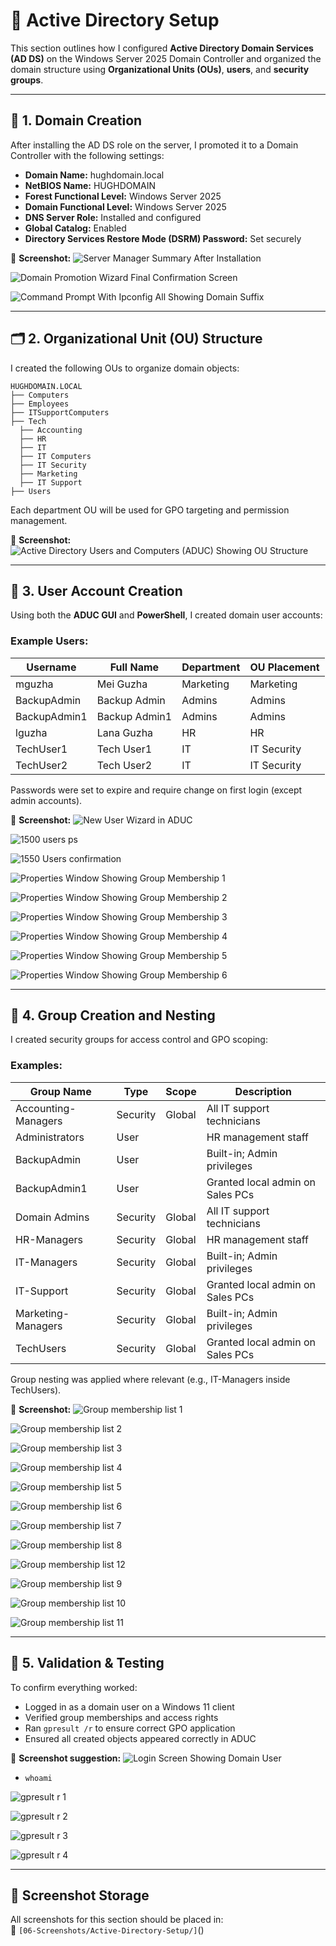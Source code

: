 # 🏢 Active Directory Setup

This section outlines how I configured **Active Directory Domain Services (AD DS)** on the Windows Server 2025 Domain Controller and organized the domain structure using **Organizational Units (OUs)**, **users**, and **security groups**.

---

## 🧱 1. Domain Creation

After installing the AD DS role on the server, I promoted it to a Domain Controller with the following settings:

- **Domain Name:** hughdomain.local  
- **NetBIOS Name:** HUGHDOMAIN  
- **Forest Functional Level:** Windows Server 2025  
- **Domain Functional Level:** Windows Server 2025  
- **DNS Server Role:** Installed and configured  
- **Global Catalog:** Enabled  
- **Directory Services Restore Mode (DSRM) Password:** Set securely  

📸 **Screenshot:**
![Server Manager Summary After Installation](https://github.com/user-attachments/assets/0a4ce9a7-3f9b-46be-b130-2a7a1a6a0546)

![Domain Promotion Wizard Final Confirmation Screen](https://github.com/user-attachments/assets/72f95f6f-0c87-4a91-baac-9e6bbaca6d1e)
  
![Command Prompt With Ipconfig All Showing Domain Suffix](https://github.com/user-attachments/assets/154b55df-b766-4eaa-84db-e29f4f29c926)

---

## 🗂️ 2. Organizational Unit (OU) Structure

I created the following OUs to organize domain objects:

```
HUGHDOMAIN.LOCAL
├── Computers
├── Employees 
├── ITSupportComputers 
├── Tech 
  ├── Accounting 
  ├── HR 
  ├── IT 
  ├── IT Computers
  ├── IT Security 
  ├── Marketing
  ├── IT Support 
├── Users
````
Each department OU will be used for GPO targeting and permission management.

📸 **Screenshot:**
![Active Directory Users and Computers (ADUC) Showing OU Structure](https://github.com/user-attachments/assets/904523b7-eb37-40bc-9038-d88d32cbb576)

---

## 👤 3. User Account Creation

Using both the **ADUC GUI** and **PowerShell**, I created domain user accounts:

### Example Users:
| Username        | Full Name        | Department | OU Placement |
|-----------------|------------------|------------|--------------|
| mguzha          | Mei Guzha        | Marketing  | Marketing    |
| BackupAdmin     | Backup Admin     | Admins     | Admins       |
| BackupAdmin1    | Backup Admin1    | Admins     | Admins       |
| lguzha          | Lana Guzha       | HR         | HR           |
| TechUser1       | Tech User1       | IT         | IT Security  |
| TechUser2       | Tech User2       | IT         | IT Security  |

Passwords were set to expire and require change on first login (except admin accounts).

📸 **Screenshot:**
![New User Wizard in ADUC](https://github.com/user-attachments/assets/8add7233-8b78-4811-b53f-fb6cd40f17ea)
  
![1500 users ps](https://github.com/user-attachments/assets/3a0f8681-6487-41ff-8e8e-ffd41e472df7)

![1550 Users confirmation](https://github.com/user-attachments/assets/41918c4d-817b-49d0-b289-0a12981fd397)

![Properties Window Showing Group Membership 1](https://github.com/user-attachments/assets/750d0033-adc4-4796-9495-ef65e5c7ef9a)

![Properties Window Showing Group Membership 2](https://github.com/user-attachments/assets/0d027de8-aea2-4dbe-b8c7-9d6fa6c8c1fe)

![Properties Window Showing Group Membership 3](https://github.com/user-attachments/assets/fa4aaaca-dc8b-4601-83ed-b3edd8e0a3ba)

![Properties Window Showing Group Membership 4](https://github.com/user-attachments/assets/03dd0b50-7654-499c-9d3d-49f81ba01d96)

![Properties Window Showing Group Membership 5](https://github.com/user-attachments/assets/528d7bfa-47e0-40d8-8444-346c43afe7d1)

![Properties Window Showing Group Membership 6](https://github.com/user-attachments/assets/1afdb14d-07ae-4fc4-9a57-adf4c1f74c29)

---

## 👥 4. Group Creation and Nesting

I created security groups for access control and GPO scoping:

### Examples:
| Group Name             | Type     | Scope     | Description                         |
|------------------------|----------|-----------|-------------------------------------|
| Accounting-Managers    | Security | Global    | All IT support technicians          |
| Administrators         | User     |           | HR management staff                 |
| BackupAdmin            | User     |           |  Built-in; Admin privileges         |
| BackupAdmin1           | User     |           |  Granted local admin on Sales PCs   |
| Domain Admins          | Security | Global    | All IT support technicians          |
| HR-Managers            | Security | Global    | HR management staff                 |
| IT-Managers            | Security | Global    | Built-in; Admin privileges          |
| IT-Support             | Security | Global    | Granted local admin on Sales PCs    |
| Marketing-Managers     | Security | Global    | Built-in; Admin privileges          |
| TechUsers              | Security | Global    | Granted local admin on Sales PCs    |

Group nesting was applied where relevant (e.g., IT-Managers inside TechUsers).

📸 **Screenshot:**
![Group membership list 1](https://github.com/user-attachments/assets/2470f069-fe22-4618-9a8c-0123fa81c908)

![Group membership list 2](https://github.com/user-attachments/assets/02fd4efb-c704-4c9f-b164-3101a83520f2)

![Group membership list 3](https://github.com/user-attachments/assets/78d4c7b6-2e8a-43d5-8df2-d0c625b1461f)

![Group membership list 4](https://github.com/user-attachments/assets/9a4019a6-4c28-4a30-90f0-85928482d508)

![Group membership list 5](https://github.com/user-attachments/assets/9d574d18-e909-425b-b8bf-15371ea1359c)

![Group membership list 6](https://github.com/user-attachments/assets/01248bf9-b859-4d15-a2f0-fc6f6b9dd8c4)

![Group membership list 7](https://github.com/user-attachments/assets/ef900dac-6ba1-45b5-8310-1c2ab5f802ae)

![Group membership list 8](https://github.com/user-attachments/assets/fc273d96-6ca6-4962-b937-68a4ddd93828)

![Group membership list 12](https://github.com/user-attachments/assets/fe11e96c-65ab-4151-908b-ef91642f448e)

![Group membership list 9](https://github.com/user-attachments/assets/f98a6845-5241-4eeb-bd01-034972ce1a6e)

![Group membership list 10](https://github.com/user-attachments/assets/38c5bd87-cfe1-49a2-938b-4d7ece8b2ee2)

![Group membership list 11](https://github.com/user-attachments/assets/001c1f8b-fc68-4bb1-959e-93ff26b55caa)

---

## 🧪 5. Validation & Testing

To confirm everything worked:

- Logged in as a domain user on a Windows 11 client  
- Verified group memberships and access rights  
- Ran `gpresult /r` to ensure correct GPO application  
- Ensured all created objects appeared correctly in ADUC

📸 **Screenshot suggestion:**
![Login Screen Showing Domain User](https://github.com/user-attachments/assets/e45946a0-0b2e-43a0-9822-7c075c3452cf)

- `whoami` 

![gpresult r 1](https://github.com/user-attachments/assets/d2e61890-5c4f-411c-98a4-3c2ade7fe02b)

![gpresult r 2](https://github.com/user-attachments/assets/a28715ad-35ad-47b1-9c5b-cc12e1715255)

![gpresult r 3](https://github.com/user-attachments/assets/172c416c-2d74-4457-be57-2de2f649fa35)

![gpresult r 4](https://github.com/user-attachments/assets/b94205a1-75dd-490c-9670-a252ab610131)

---

## 📁 Screenshot Storage

All screenshots for this section should be placed in:  
📂 `[06-Screenshots/Active-Directory-Setup/]`()
